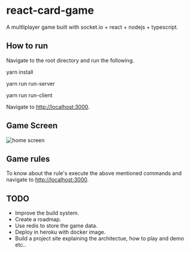# react-card-game

A multliplayer game built with socket.io + react + nodejs + typescript.

## How to run

Navigate to the root directory and run the following.

yarn install

yarn run run-server

yarn run run-client

Navigate to <http://localhost:3000>.

## Game Screen

![home screen](https://user-images.githubusercontent.com/11159061/45929339-e179da80-bf6d-11e8-9395-91377159aa5b.png)

## Game rules

To know about the rule's execute the above mentioned commands and navigate to <http://localhost:3000>.

## TODO

- Improve the build system.
- Create a roadmap.
- Use redis to store the game data.
- Deploy in heroku with docker image.
- Build a project site explaining the architectue, how to play and demo etc..
